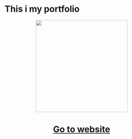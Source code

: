 # This i my portfolio


<div align="center"><img src="https://avatars.githubusercontent.com/u/35037869?v=4" width="300"/>

# <a href="https://feytus.github.io/">Go to website</a>
</div align="center">